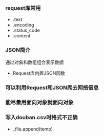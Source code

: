 ### request库常用
+ .text
+ .encoding 
+ .status_code
+ .content
### JSON简介
通过对象和数组组合表示数据
+ Request库内置JSON函数
### 可以利用Request和JSON爬去网络信息
### 能尽量用面向对象就面向对象
### 写入douban.csv时格式不正确
+ _file.append(temp)
